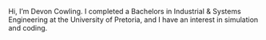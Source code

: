 Hi, I’m Devon Cowling.
I completed a Bachelors in Industrial & Systems Engineering at the University of Pretoria, and I have an interest in simulation and coding.

<!---
DevonCowling/DevonCowling is a ✨ special ✨ repository because its `README.md` (this file) appears on your GitHub profile.
You can click the Preview link to take a look at your changes.
--->
